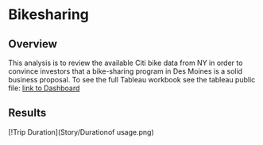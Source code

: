 # Bikesharing
## Overview
This analysis is to review the available Citi bike data from NY in order to convince investors that a bike-sharing program in Des Moines is a solid business proposal.
To see the full Tableau workbook see the tableau public file:
[link to Dashboard](https://public.tableau.com/views/challenge_16416699793400/CitiBike?:language=en-US&publish=yes&:display_count=n&:origin=viz_share_link)


## Results
[!Trip Duration](Story/Durationof usage.png)
